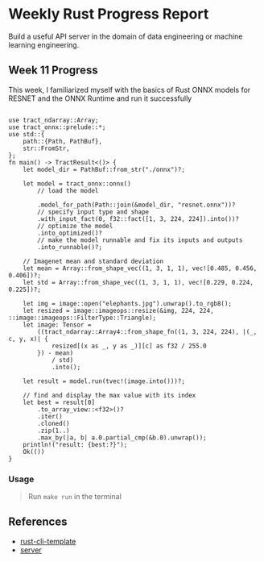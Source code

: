 # Weekly Rust Progress Report
Build a useful API server in the domain of data engineering or machine learning engineering.

## Week 11 Progress

This week, I familiarized myself with the basics of Rust ONNX models for RESNET and the ONNX Runtime and run it successfully
```

use tract_ndarray::Array;
use tract_onnx::prelude::*;
use std::{
    path::{Path, PathBuf},
    str::FromStr,
};
fn main() -> TractResult<()> {
    let model_dir = PathBuf::from_str("./onnx")?;

    let model = tract_onnx::onnx()
        // load the model

        .model_for_path(Path::join(&model_dir, "resnet.onnx"))?
        // specify input type and shape
        .with_input_fact(0, f32::fact([1, 3, 224, 224]).into())?
        // optimize the model
        .into_optimized()?
        // make the model runnable and fix its inputs and outputs
        .into_runnable()?;

    // Imagenet mean and standard deviation
    let mean = Array::from_shape_vec((1, 3, 1, 1), vec![0.485, 0.456, 0.406])?;
    let std = Array::from_shape_vec((1, 3, 1, 1), vec![0.229, 0.224, 0.225])?;

    let img = image::open("elephants.jpg").unwrap().to_rgb8();
    let resized = image::imageops::resize(&img, 224, 224, ::image::imageops::FilterType::Triangle);
    let image: Tensor =
        ((tract_ndarray::Array4::from_shape_fn((1, 3, 224, 224), |(_, c, y, x)| {
            resized[(x as _, y as _)][c] as f32 / 255.0
        }) - mean)
            / std)
            .into();

    let result = model.run(tvec!(image.into()))?;

    // find and display the max value with its index
    let best = result[0]
        .to_array_view::<f32>()?
        .iter()
        .cloned()
        .zip(1..)
        .max_by(|a, b| a.0.partial_cmp(&b.0).unwrap());
    println!("result: {best:?}");
    Ok(())
}

```



### Usage
> Run `make run` in the terminal



## References

* [rust-cli-template](https://github.com/kbknapp/rust-cli-template)
* [server](https://codevoweb.com/build-a-simple-api-with-rust-and-actix-web/)